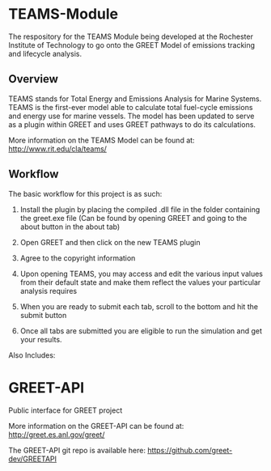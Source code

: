 TEAMS-Module
============

The respository for the TEAMS Module being developed at the Rochester Institute of Technology to go onto the GREET Model of emissions tracking and lifecycle analysis.

Overview
--------

TEAMS stands for Total Energy and Emissions Analysis for Marine Systems. TEAMS is the first-ever model able to calculate total fuel-cycle emissions and energy use for marine vessels. The model has been updated to serve as a plugin within GREET and uses GREET pathways to do its calculations.

More information on the TEAMS Model can be found at: http://www.rit.edu/cla/teams/

Workflow
--------

The basic workflow for this project is as such: 

1) Install the plugin by placing the compiled .dll file in the folder containing the greet.exe file (Can be found by opening GREET and going to the about button in the about tab)

2) Open GREET and then click on the new TEAMS plugin

3) Agree to the copyright information

4) Upon opening TEAMS, you may access and edit the various input values from their default state and make them reflect the values your particular analysis requires

5) When you are ready to submit each tab, scroll to the bottom and hit the submit button

6) Once all tabs are submitted you are eligible to run the simulation and get your results.

Also Includes:

GREET-API
=========

Public interface for GREET project

More information on the GREET-API can be found at: http://greet.es.anl.gov/greet/

The GREET-API git repo is available here: https://github.com/greet-dev/GREETAPI
